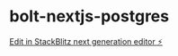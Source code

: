 # bolt-nextjs-postgres

[Edit in StackBlitz next generation editor ⚡️](https://stackblitz.com/~/github.com/jimmuell/bolt-nextjs-postgres)
